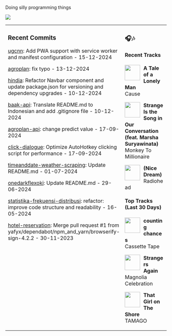 Doing silly programming things

<img src="https://skillicons.dev/icons?i=golang,php,python,typescript,nodejs,laravel,nextjs,react,tailwind,prisma,supabase,figma,mongodb,mysql,postgresql" />

<table><tr>
<td valign="top" width="50%">

### Recent Commits

<!-- recent_commits starts -->
[ugcnn](https://github.com/yafyx/ugcnn/commit/d9ccf18ee1bd880d75222dbdc9738d7c1c195649): Add PWA support with service worker and manifest configuration - 15-12-2024

[agroplan](https://github.com/yafyx/agroplan/commit/798691c3cbeaadaa0fd4799877e5efa9197fde00): fix typo - 13-12-2024

[hindia](https://github.com/yafyx/hindia/commit/bb54c060ae47e2b23a024e23b630407105e8f54d): Refactor Navbar component and update package.json for versioning and dependency upgrades - 10-12-2024

[baak-api](https://github.com/yafyx/baak-api/commit/ed24a3d7c406d210b197fae964a785f52bbc3837): Translate README.md to Indonesian and add .gitignore file - 10-12-2024

[agroplan-api](https://github.com/yafyx/agroplan-api/commit/71ee60d0cea6dd63cdc3f1aac7706cae7dd8f22e): change predict value - 17-09-2024

[click-dialogue](https://github.com/yafyx/click-dialogue/commit/a24adcbd56d31a8cb8dbc8b8560f4e2f8c0324a1): Optimize AutoHotkey clicking script for performance - 17-09-2024

[timeanddate-weather-scraping](https://github.com/yafyx/timeanddate-weather-scraping/commit/7b114d739f870b5ea486fe05adb33b177ac5ad7c): Update README.md - 01-07-2024

[onedarkflexoki](https://github.com/yafyx/onedarkflexoki/commit/13db08acb9f7e7a50ff2192e626e484533f67175): Update README.md - 29-06-2024

[statistika-frekuensi-distribusi](https://github.com/yafyx/statistika-frekuensi-distribusi/commit/83eee4d905146aed84436041597fa2158661c7ac): refactor: improve code structure and readability - 16-05-2024

[hotel-reservation](https://github.com/yafyx/hotel-reservation/commit/0fc47e5392fc00b751454734f3da941d5d8d79cb): Merge pull request #1 from yafyx/dependabot/npm_and_yarn/browserify-sign-4.2.2 - 30-11-2023
<!-- recent_commits ends -->

</td>
<td valign="top" width="50%">

### 🎧🎶

#### Recent Tracks

<!-- recent_tracks starts -->
<img src="https://lastfm.freetls.fastly.net/i/u/300x300/2a96cbd8b46e442fc41c2b86b821562f.png" width="48" height="48" align="left" style="margin-right: 10px;"/>**A Tale of a Lonely Man**<br>Cause<br clear="left">

<img src="https://lastfm.freetls.fastly.net/i/u/300x300/f300a54609dc4d5fcdc62af8e82d810c.jpg" width="48" height="48" align="left" style="margin-right: 10px;"/>**Strange Is the Song in Our Conversation (feat. Marsha Suryawinata)**<br>Monkey To Millionaire<br clear="left">

<img src="https://lastfm.freetls.fastly.net/i/u/300x300/9ea9931e129bb5efd3606866901855b5.jpg" width="48" height="48" align="left" style="margin-right: 10px;"/>**(Nice Dream)**<br>Radiohead<br clear="left">
<!-- recent_tracks ends -->

#### Top Tracks (Last 30 Days)

<!-- top_tracks starts -->
<img src="https://lastfm.freetls.fastly.net/i/u/300x300/2a96cbd8b46e442fc41c2b86b821562f.png" width="48" height="48" align="left" style="margin-right: 10px;"/>**counting chances**<br>Cassette Tape<br clear="left">

<img src="https://lastfm.freetls.fastly.net/i/u/300x300/2a96cbd8b46e442fc41c2b86b821562f.png" width="48" height="48" align="left" style="margin-right: 10px;"/>**Strangers Again**<br>Magnolia Celebration<br clear="left">

<img src="https://lastfm.freetls.fastly.net/i/u/300x300/2a96cbd8b46e442fc41c2b86b821562f.png" width="48" height="48" align="left" style="margin-right: 10px;"/>**That Girl on The Shore**<br>TAMAGO<br clear="left">
<!-- top_tracks ends -->

</td>
</tr></table>
